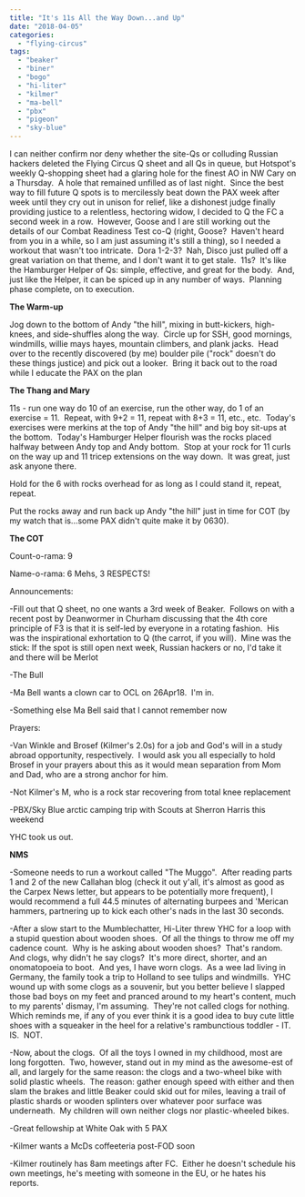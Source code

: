 ```yaml
---
title: "It's 11s All the Way Down...and Up"
date: "2018-04-05"
categories: 
  - "flying-circus"
tags: 
  - "beaker"
  - "biner"
  - "bogo"
  - "hi-liter"
  - "kilmer"
  - "ma-bell"
  - "pbx"
  - "pigeon"
  - "sky-blue"
---
```


I can neither confirm nor deny whether the site-Qs or colluding Russian hackers deleted the Flying Circus Q sheet and all Qs in queue, but Hotspot's weekly Q-shopping sheet had a glaring hole for the finest AO in NW Cary on a Thursday.  A hole that remained unfilled as of last night.  Since the best way to fill future Q spots is to mercilessly beat down the PAX week after week until they cry out in unison for relief, like a dishonest judge finally providing justice to a relentless, hectoring widow, I decided to Q the FC a second week in a row.  However, Goose and I are still working out the details of our Combat Readiness Test co-Q (right, Goose?  Haven't heard from you in a while, so I am just assuming it's still a thing), so I needed a workout that wasn't too intricate.  Dora 1-2-3?  Nah, Disco just pulled off a great variation on that theme, and I don't want it to get stale.  11s?  It's like the Hamburger Helper of Qs: simple, effective, and great for the body.  And, just like the Helper, it can be spiced up in any number of ways.  Planning phase complete, on to execution.

**The Warm-up**

Jog down to the bottom of Andy "the hill", mixing in butt-kickers, high-knees, and side-shuffles along the way.  Circle up for SSH, good mornings, windmills, willie mays hayes, mountain climbers, and plank jacks.  Head over to the recently discovered (by me) boulder pile ("rock" doesn't do these things justice) and pick out a looker.  Bring it back out to the road while I educate the PAX on the plan

**The Thang and Mary**

11s - run one way do 10 of an exercise, run the other way, do 1 of an exercise = 11.  Repeat, with 9+2 = 11, repeat with 8+3 = 11, etc., etc.  Today's exercises were merkins at the top of Andy "the hill" and big boy sit-ups at the bottom.  Today's Hamburger Helper flourish was the rocks placed halfway between Andy top and Andy bottom.  Stop at your rock for 11 curls on the way up and 11 tricep extensions on the way down.  It was great, just ask anyone there.

Hold for the 6 with rocks overhead for as long as I could stand it, repeat, repeat.

Put the rocks away and run back up Andy "the hill" just in time for COT (by my watch that is...some PAX didn't quite make it by 0630).

**The COT**

Count-o-rama: 9

Name-o-rama: 6 Mehs, 3 RESPECTS!

Announcements:

\-Fill out that Q sheet, no one wants a 3rd week of Beaker.  Follows on with a recent post by Deanwormer in Churham discussing that the 4th core principle of F3 is that it is self-led by everyone in a rotating fashion.  His was the inspirational exhortation to Q (the carrot, if you will).  Mine was the stick: If the spot is still open next week, Russian hackers or no, I'd take it and there will be Merlot

\-The Bull

\-Ma Bell wants a clown car to OCL on 26Apr18.  I'm in.

\-Something else Ma Bell said that I cannot remember now

Prayers:

\-Van Winkle and Brosef (Kilmer's 2.0s) for a job and God's will in a study abroad opportunity, respectively.  I would ask you all especially to hold Brosef in your prayers about this as it would mean separation from Mom and Dad, who are a strong anchor for him.

\-Not Kilmer's M, who is a rock star recovering from total knee replacement

\-PBX/Sky Blue arctic camping trip with Scouts at Sherron Harris this weekend

YHC took us out.

**NMS**

\-Someone needs to run a workout called "The Muggo".  After reading parts 1 and 2 of the new Callahan blog (check it out y'all, it's almost as good as the Carpex News letter, but appears to be potentially more frequent), I would recommend a full 44.5 minutes of alternating burpees and 'Merican hammers, partnering up to kick each other's nads in the last 30 seconds.

\-After a slow start to the Mumblechatter, Hi-Liter threw YHC for a loop with a stupid question about wooden shoes.  Of all the things to throw me off my cadence count.  Why is he asking about wooden shoes?  That's random.  And clogs, why didn't he say clogs?  It's more direct, shorter, and an onomatopoeia to boot.  And yes, I have worn clogs.  As a wee lad living in Germany, the family took a trip to Holland to see tulips and windmills.  YHC wound up with some clogs as a souvenir, but you better believe I slapped those bad boys on my feet and pranced around to my heart's content, much to my parents' dismay, I'm assuming.  They're not called clogs for nothing.  Which reminds me, if any of you ever think it is a good idea to buy cute little shoes with a squeaker in the heel for a relative's rambunctious toddler - IT.  IS.  NOT.

\-Now, about the clogs.  Of all the toys I owned in my childhood, most are long forgotten.  Two, however, stand out in my mind as the awesome-est of all, and largely for the same reason: the clogs and a two-wheel bike with solid plastic wheels.  The reason: gather enough speed with either and then slam the brakes and little Beaker could skid out for miles, leaving a trail of plastic shards or wooden splinters over whatever poor surface was underneath.  My children will own neither clogs nor plastic-wheeled bikes.

\-Great fellowship at White Oak with 5 PAX

\-Kilmer wants a McDs coffeeteria post-FOD soon

\-Kilmer routinely has 8am meetings after FC.  Either he doesn't schedule his own meetings, he's meeting with someone in the EU, or he hates his reports.
